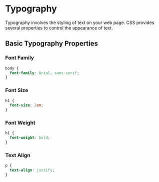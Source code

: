 # Typography

Typography involves the styling of text on your web page. CSS provides several properties to control the appearance of text.

## Basic Typography Properties

### Font Family

```css
body {
  font-family: Arial, sans-serif;
}
```

### Font Size

```css
h1 {
  font-size: 2em;
}
```

### Font Weight

```css
h1 {
  font-weight: bold;
}
```

### Text Align

```css
p {
  text-align: justify;
}
```
